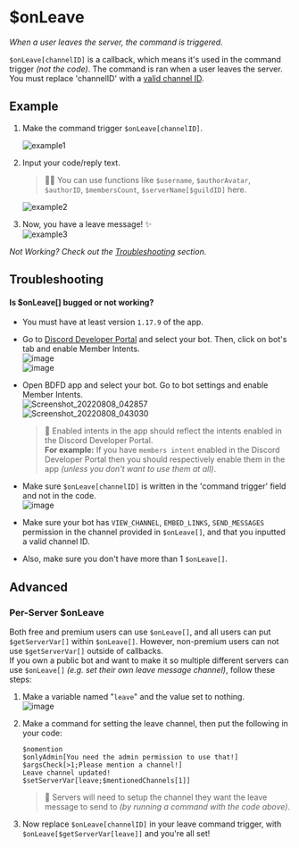 # $onLeave
*When a user leaves the server, the command is triggered.*

`$onLeave[channelID]` is a callback, which means it's used in the command trigger *(not the code)*. The command is ran when a user leaves the server. You must replace 'channelID' with a [valid channel ID](https://support.discord.com/hc/en-us/articles/206346498-Where-can-I-find-my-User-Server-Message-ID-).

## Example
1. Make the command trigger `$onLeave[channelID]`.

    ![example1](https://user-images.githubusercontent.com/69215413/129492818-7aca8563-baff-4ebb-b82b-5a1a368339e5.png)

2. Input your code/reply text.
     > 🧙‍♂️ You can use functions like `$username`, `$authorAvatar`, `$authorID`, `$membersCount`, `$serverName[$guildID]` here.

     ![example2](https://user-images.githubusercontent.com/69215413/129492763-1261a971-4d4c-4f33-9e78-757595484672.png)

3. Now, you have a leave message! ✨\
![example3](https://user-images.githubusercontent.com/69215413/129492739-3019099d-e2d9-4c94-97b8-65190760cbf4.png)

*Not Working? Check out the [Troubleshooting](#troubleshooting) section.*

## Troubleshooting
#### Is $onLeave[] bugged or not working? 

- You must have at least version `1.17.9` of the app.

- Go to [Discord Developer Portal](https://discord.com/developers/applications) and select your bot. Then, click on bot's tab and enable Member Intents.\
![image](https://user-images.githubusercontent.com/69215413/113423563-b83b3000-939c-11eb-8a71-8eaa53d20f2d.png)\
![image](https://user-images.githubusercontent.com/69215413/113423634-d6089500-939c-11eb-8d2c-083ac87ff66b.png)

- Open BDFD app and select your bot. Go to bot settings and enable Member Intents.\
![Screenshot_20220808_042857](https://user-images.githubusercontent.com/95774950/183314334-76b0f2e0-651f-4b25-8be7-08e39725174a.png)\
![Screenshot_20220808_043030](https://user-images.githubusercontent.com/95774950/183314360-da7320a5-4370-47b1-b8e2-bfd6d4d2ef05.png)

  > 📝 Enabled intents in the app should reflect the intents enabled in the Discord Developer Portal.\
**For example:** If you have `members intent` enabled in the Discord Developer Portal then you should respectively
enable them in the app *(unless you don't want to use them at all)*.

- Make sure `$onLeave[channelID]` is written in the 'command trigger' field and not in the code.\
![image](https://user-images.githubusercontent.com/69215413/113423759-09e3ba80-939d-11eb-95c2-1fe7860f3887.png)

- Make sure your bot has `VIEW_CHANNEL`, `EMBED_LINKS`, `SEND_MESSAGES` permission in the channel provided in `$onLeave[]`, and that you inputted a valid channel ID.
- Also, make sure you don't have more than 1 `$onLeave[]`.
## Advanced
### Per-Server $onLeave
Both free and premium users can use `$onLeave[]`, and all users can put `$getServerVar[]` within `$onLeave[]`. However, non-premium users can not use `$getServerVar[]` outside of callbacks.\
If you own a public bot and want to make it so multiple different servers can use `$onLeave[]` *(e.g. set their own leave message channel)*, follow these steps:

1. Make a variable named "`leave`" and the value set to nothing.\
![image](https://user-images.githubusercontent.com/69215413/129492681-5a50ca36-a76d-4add-a4d9-a64c29d0ed33.png)

2. Make a command for setting the leave channel, then put the following in your code:
     ```
     $nomention
     $onlyAdmin[You need the admin permission to use that!]
     $argsCheck[>1;Please mention a channel!]
     Leave channel updated!
     $setServerVar[leave;$mentionedChannels[1]]
     ```
     > 📝 Servers will need to setup the channel they want the leave message to send to *(by running a command with the code above)*.

3. Now replace `$onLeave[channelID]` in your leave command trigger, with `$onLeave[$getServerVar[leave]]` and you're all set!
